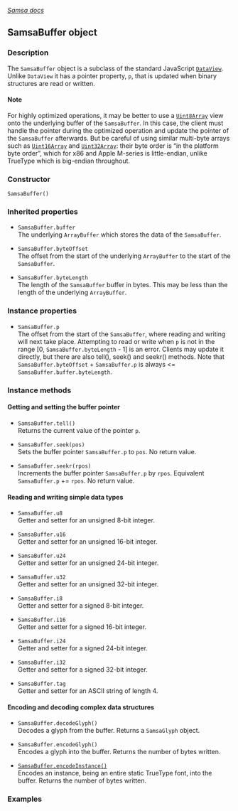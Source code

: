 [_Samsa docs_](index.md)

## SamsaBuffer object

### Description

The `SamsaBuffer` object is a subclass of the standard JavaScript [`DataView`](https://developer.mozilla.org/en-US/docs/Web/JavaScript/Reference/Global_Objects/DataView). Unlike `DataView` it has a pointer property, `p`, that is updated when binary structures are read or written. 


#### Note
For highly optimized operations, it may be better to use a [`Uint8Array`](https://developer.mozilla.org/en-US/docs/Web/JavaScript/Reference/Global_Objects/Uint8Array) view onto the underlying buffer of the `SamsaBuffer`. In this case, the client must handle the pointer during the optimized operation and update the pointer of the `SamsaBuffer` afterwards. But be careful of using similar multi-byte arrays such as [`Uint16Array`](https://developer.mozilla.org/en-US/docs/Web/JavaScript/Reference/Global_Objects/Uint16Array) and [`Uint32Array`](https://developer.mozilla.org/en-US/docs/Web/JavaScript/Reference/Global_Objects/Uint32Array): their byte order is “in the platform byte order”, which for x86 and Apple M-series is little-endian, unlike TrueType which is big-endian throughout.

### Constructor

`SamsaBuffer()`

### Inherited properties

* `SamsaBuffer.buffer`  
The underlying `ArrayBuffer` which stores the data of the `SamsaBuffer`.

* `SamsaBuffer.byteOffset`  
The offset from the start of the underlying `ArrayBuffer` to the start of the `SamsaBuffer`.

* `SamsaBuffer.byteLength`  
The length of the `SamsaBuffer` buffer in bytes. This may be less than the length of the underlying `ArrayBuffer`.

### Instance properties

* `SamsaBuffer.p`  
The offset from the start of the `SamsaBuffer`, where reading and writing will next take place. Attempting to read or write when `p` is not in the range [0, `SamsaBuffer.byteLength` - 1] is an error. Clients may update it directly, but there are also tell(), seek() and seekr() methods. Note that `SamsaBuffer.byteOffset` + `SamsaBuffer.p` is always <= `SamsaBuffer.buffer.byteLength`.

### Instance methods

#### Getting and setting the buffer pointer
* `SamsaBuffer.tell()`  
Returns the current value of the pointer `p`.

* `SamsaBuffer.seek(pos)`  
Sets the buffer pointer `SamsaBuffer.p` to `pos`. No return value.

* `SamsaBuffer.seekr(rpos)`  
Increments the buffer pointer `SamsaBuffer.p` by `rpos`. Equivalent `SamsaBuffer.p` += `rpos`. No return value.

#### Reading and writing simple data types

* `SamsaBuffer.u8`  
Getter and setter for an unsigned 8-bit integer.

* `SamsaBuffer.u16`  
Getter and setter for an unsigned 16-bit integer.

* `SamsaBuffer.u24`  
Getter and setter for an unsigned 24-bit integer.

* `SamsaBuffer.u32`  
Getter and setter for an unsigned 32-bit integer.

* `SamsaBuffer.i8`  
Getter and setter for a signed 8-bit integer.

* `SamsaBuffer.i16`  
Getter and setter for a signed 16-bit integer.

* `SamsaBuffer.i24`  
Getter and setter for a signed 24-bit integer.

* `SamsaBuffer.i32`  
Getter and setter for a signed 32-bit integer.

* `SamsaBuffer.tag`  
Getter and setter for an ASCII string of length 4.

#### Encoding and decoding complex data structures

* `SamsaBuffer.decodeGlyph()`  
Decodes a glyph from the buffer. Returns a `SamsaGlyph` object.

* `SamsaBuffer.encodeGlyph()`  
Encodes a glyph into the buffer. Returns the number of bytes written.

* [`SamsaBuffer.encodeInstance()`](SamsaBuffer.encodeInstance.md)  
Encodes an instance, being an entire static TrueType font, into the buffer. Returns the number of bytes written.

### Examples

